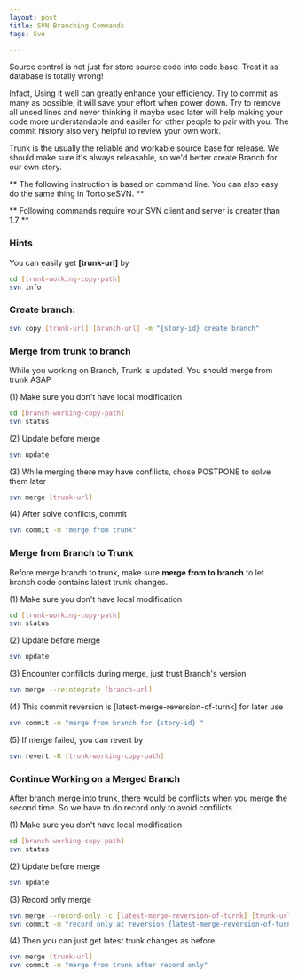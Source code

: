 ```yaml
---
layout: post
title: SVN Branching Commands
tags: Svn

---
```


Source control is not just for store source code into code base. Treat it as database is totally wrong! 

Infact, Using it well can greatly enhance your efficiency. Try to commit as many as possible, it will save your effort when power down. Try to remove all unsed lines and never thinking it maybe used later will help making your code more understandable and easiler for other people to pair with you. The commit history also very helpful to review your own work.

Trunk is the usually the reliable and workable source base for release. We should make sure it's always releasable, so we'd better create Branch for our own story.

** The following instruction is based on command line. You can also easy do the same thing in TortoiseSVN. **

** Following commands require your SVN client and server is greater than 1.7 **

### Hints

You can easily get **[trunk-url]** by
```bash
cd [trunk-working-copy-path]
svn info
```

### Create branch:
```bash
svn copy [trunk-url] [branch-url] -m "{story-id} create branch" 
```

### Merge from trunk to branch

While you working on Branch, Trunk is updated. You should merge from trunk ASAP

(1) Make sure you don't have local modification
```bash
cd [branch-working-copy-path]
svn status 
```

(2) Update before merge
```bash
svn update
```

(3) While merging there may have confilicts, chose POSTPONE to solve them later
```bash
svn merge [trunk-url]
```

(4) After solve conflicts, commit
```bash
svn commit -m "merge from trunk" 
```

### Merge from Branch to Trunk

Before merge branch to trunk, make sure **merge from to branch** to let branch code contains latest trunk changes.

(1) Make sure you don't have local modification
```bash
cd [trunk-working-copy-path] 
svn status 
```

(2) Update before merge
```bash
svn update
```

(3) Encounter confilicts during merge, just trust Branch's version
```bash
svn merge --reintegrate [branch-url]
```

(4) This commit reversion is [latest-merge-reversion-of-turnk] for later use
```bash
svn commit -m "merge from branch for {story-id} "   
```

(5) If merge failed, you can revert by
```bash
svn revert -R [trunk-working-copy-path]
```

### Continue Working on a Merged Branch

After branch merge into trunk, there would be conflicts when you merge the second time. So we have to do record only to avoid confilicts.
 
(1) Make sure you don't have local modification
```bash
cd [branch-working-copy-path]
svn status
```

(2) Update before merge
```bash
svn update
```

(3) Record only merge
```bash
svn merge --record-only -c [latest-merge-reversion-of-turnk] [trunk-url]
svn commit -m "record only at reversion {latest-merge-reversion-of-turnk} " 
```
 
(4) Then you can just get latest trunk changes as before
```bash
svn merge [trunk-url]
svn commit -m "merge from trunk after record only"
```